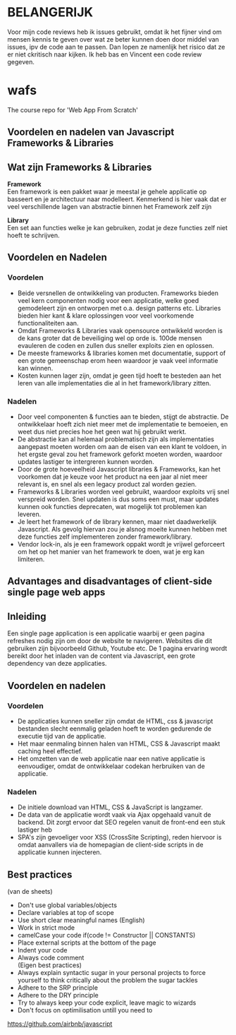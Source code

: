 # BELANGERIJK
Voor mijn code reviews heb ik issues gebruikt, omdat ik het fijner vind om mensen kennis te geven over wat ze beter kunnen doen door middel van issues, ipv de code aan te passen. Dan lopen ze namenlijk het risico dat ze er niet ckritisch naar kijken.
Ik heb bas en Vincent een code review gegeven.
# wafs
The course repo for 'Web App From Scratch'

## Voordelen en nadelen van Javascript Frameworks & Libraries
## Wat zijn Frameworks & Libraries 

**Framework**  
Een framework is een pakket waar je meestal je gehele applicatie op basseert en je architectuur naar modelleert. 
Kenmerkend is hier vaak dat er veel verschillende lagen van abstractie binnen het Framework zelf zijn

**Library**   
Een set aan functies welke je kan gebruiken, zodat je deze functies zelf niet hoeft te schrijven.


## Voordelen en Nadelen

### Voordelen

* Beide versnellen de ontwikkeling van producten. Frameworks bieden veel kern componenten nodig voor een applicatie, welke goed gemodeleert zijn en ontworpen met o.a. design patterns etc. Libraries bieden hier kant & klare oplossingen voor veel voorkomende functionaliteiten aan.
* Omdat Frameworks & Libraries vaak opensource ontwikkeld worden is de kans groter dat de beveiliging wel op orde is. 100de mensen evauleren de coden en zullen dus sneller exploits zien en oplossen.
* De meeste frameworks & libraries komen met documentatie, support of een grote gemeenschap erom heen waardoor je vaak veel informatie kan winnen.
* Kosten kunnen lager zijn, omdat je geen tijd hoeft te besteden aan het leren van alle implementaties die al in het framework/library zitten.
### Nadelen 
* Door veel componenten & functies aan te bieden, stijgt de abstractie. De ontwikkelaar hoeft zich niet meer met de implementatie te bemoeien, en weet dus niet precies hoe het geen wat hij gebruikt werkt.
* De abstractie kan al helemaal problematisch zijn als implementaties aangepast moeten worden om aan de eisen van een klant te voldoen, in het ergste geval zou het framework geforkt moeten worden, waardoor updates lastiger te intergreren kunnen worden.
* Door de grote hoeveelheid Javascript libraries & Frameworks, kan het voorkomen dat je keuze voor het product na een jaar al niet meer relevant is, en snel als een legacy product zal worden gezien.
* Frameworks & Libraries worden veel gebruikt, waardoor exploits vrij snel verspreid worden. Snel updaten is dus soms een must, maar updates kunnen ook functies deprecaten, wat mogelijk tot problemen kan leveren. 
* Je leert het framework of de library kennen, maar niet daadwerkelijk Javascript. Als gevolg hiervan zou je alsnog moeite kunnen hebben met deze functies zelf implementeren zonder framework/library.
* Vendor lock-in, als je een framework oppakt wordt je vrijwel geforceert om het op het manier van het framework te doen, wat je erg kan limiteren.

## Advantages and disadvantages of client-side single page web apps
## Inleiding
Een single page application is een applicatie waarbij er geen pagina refreshes nodig zijn om door de website te navigeren. Websites die dit gebruiken zijn bijvoorbeeld Github, Youtube etc.
De 1 pagina ervaring wordt bereikt door het inladen van de content via Javascript, een grote dependency van deze applicaties.

## Voordelen en nadelen

### Voordelen
* De applicaties kunnen sneller zijn omdat de HTML, css & javascript bestanden slecht eenmalig geladen hoeft te worden gedurende de executie tijd van de applicatie.
* Het maar eenmaling binnen halen van HTML, CSS & Javascript maakt caching heel effectief.
* Het omzetten van de web applicatie naar een native applicatie is eenvoudiger, omdat de ontwikkelaar codekan herbruiken van de applicatie.
### Nadelen
* De initiele download van HTML, CSS & JavaScript is langzamer.
* De data van de applicatie wordt vaak via Ajax opgehaald vanuit de backend. Dit zorgt ervoor dat SEO regelen vanuit de front-end een stuk lastiger heb
* SPA's zijn gevoeliger voor XSS (CrossSite Scripting), reden hiervoor is omdat aanvallers via de homepagian de client-side scripts in de applicatie kunnen injecteren.

## Best practices
(van de sheets)
* Don't use global variables/objects
* Declare variables at top of scope
* Use short clear meaningful names (English)
* Work in strict mode
* camelCase your code if(code != Constructor || CONSTANTS)
* Place external scripts at the bottom of the page
* Indent your code
* Always code comment  
(Eigen best practices)
* Always explain syntactic sugar in your personal projects to force yourself to think critically about the problem the sugar tackles
* Adhere to the SRP principle
* Adhere to the DRY principle
* Try to always keep your code explicit, leave magic to wizards
* Don't focus on optimilisation untill you need to

https://github.com/airbnb/javascript



